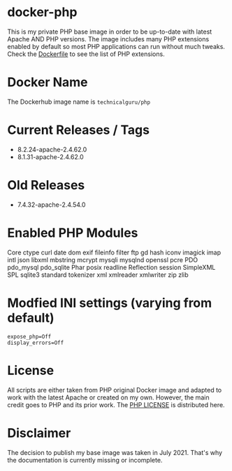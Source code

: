 # docker-php
This is my private PHP base image in order to be up-to-date with latest Apache AND PHP versions. The image includes many PHP extensions enabled
by default so most PHP applications can run without much tweaks. Check the [Dockerfile](Dockerfile) to see the list of PHP extensions.

# Docker Name
The Dockerhub image name is `technicalguru/php`

# Current Releases / Tags
* 8.2.24-apache-2.4.62.0
* 8.1.31-apache-2.4.62.0

# Old Releases
* 7.4.32-apache-2.4.54.0

# Enabled PHP Modules
Core
ctype
curl
date
dom
exif
fileinfo
filter
ftp
gd
hash
iconv
imagick
imap
intl
json
libxml
mbstring
mcrypt
mysqli
mysqlnd
openssl
pcre
PDO
pdo_mysql
pdo_sqlite
Phar
posix
readline
Reflection
session
SimpleXML
SPL
sqlite3
standard
tokenizer
xml
xmlreader
xmlwriter
zip
zlib

# Modfied INI settings (varying from default)
```
expose_php=Off
display_errors=Off
```

# License
All scripts are either taken from PHP original Docker image and adapted to work with the latest Apache or created on my own. However, the main
credit goes to PHP and its prior work. The [PHP LICENSE](PHP_LICENSE.txt) is distributed here.

# Disclaimer
The decision to publish my base image was taken in July 2021. That's why the documentation is currently missing or incomplete. 


